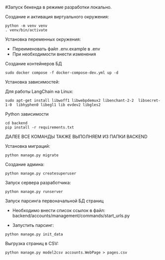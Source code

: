 #Запуск бекенда в режиме разработки локально.

Создание и активация виртуального окружения:
```
python -m venv venv
. venv/bin/activate
```

Установка переменных окружения:
- Переименовать файл .env.example в .env
- При необходимости внести изменения

Создание контейнеров БД
```
sudo docker compose -f docker-compose-dev.yml up -d
```

Установка зависимостей:

Для работы LangChain на Linux:
```
sudo apt-get install libwoff1 libwebpdemux2 libenchant-2-2  libsecret-1-0  libhyphen0 libegl1 lib evdev2 libgles2 
```

Python зависимости
```
cd backend
pip install -r requirements.txt

```
ДАЛЕЕ ВСЕ КОМАНДЫ ТАКЖЕ ВЫПОЛНЯЕМ ИЗ ПАПКИ BACKEND

Установка миграций:
```
python manage.py migrate
```

Создание админа:
```
python manage.py createsuperuser
```

Запуск сервера разработчика:
```
python manage.py runserver
```

Запуск парсинга первоначальной БД страниц
- Необходимо внести список ссылок в файл: backend/accounts/management/commands/start_urls.py

- Запустить парсинг:
```
python manage.py init_data
```

Выгрузка страниц в CSV:
```
python manage.py model2csv accounts.WebPage > pages.csv
```
